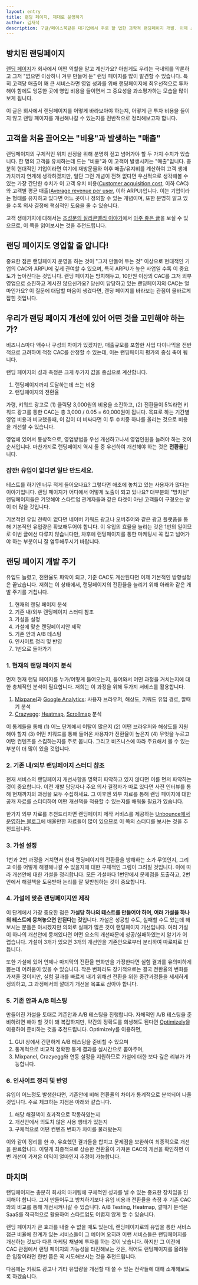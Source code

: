 ```yaml
---
layout: entry
title: 랜딩 페이지, 제대로 운영하기
author: 김재석
description: 구글/페이스북같은 대기업에서 주로 할 법한 과학적 랜딩페이지 개발. 이제 스타트업도 쉽게 할 수 있습니다. 스포카가 하는 랜딩페이지 개발 과정을 소개합니다.
---
```


## 방치된 랜딩페이지

[랜딩 페이지](http://ko.wikipedia.org/wiki/%EB%9E%9C%EB%94%A9_%ED%8E%98%EC%9D%B4%EC%A7%80_%EC%B5%9C%EC%A0%81%ED%99%94)가 회사에서 어떤 역할을 맡고 계신가요? 아쉽게도 우리는 국내외를 막론하고 그저 "없으면 이상하니 겨우 만들어 둔" 랜딩 페이지를 많이 발견할 수 있습니다. 특히 고객당 매출이 꽤 큰 서비스라면 영업 성과를 위해 랜딩페이지에 최우선적으로 투자해야 함에도 엉뚱한 곳에 영업 비용을 들이면서 그 중요성을 과소평가하는 모습을 많이 보게 됩니다.

이 글은 회사에서 랜딩페이지를 어떻게 바라보아야 하는지, 어떻게 큰 투자 비용을 들이지 않고 랜딩 페이지를 개선해나갈 수 있는지를 전반적으로 정리해보고자 합니다.

## 고객을 처음 끌어오는 "비용"과 발생하는 "매출"

랜딩페이지의 구체적인 위치 선정을 위해 분명히 짚고 넘어가야 할 두 가지 수치가 있습니다. 한 명의 고객을 유치하는데 드는 "비용"과 이 고객이 발생시키는 "매출"입니다. 충분히 현대적인 기업이라면 여기에 재방문율와 이후 매출/유지비를 계산하여 고객 생애 가치까지 연계해 생각하겠지만, 일단 그런 개념이 전혀 없다면 우선적으로 생각해볼 수 있는 가장 간단한 수치가 이 고객 유치 비용([Customer acquisition cost](http://en.wikipedia.org/wiki/Customer_acquisition_cost), 이하 CAC)와 고객별 평균 매출([Average revenue per user](http://en.wikipedia.org/wiki/Average_revenue_per_user), 이하 ARPU)입니다. 이는 기업이라는 형태를 유지하고 있다면 어느 곳이나 정의할 수 있는 개념이며, 또한 분명히 알고 있을 수록 의사 결정에 핵심적인 도움을 줄 수 있습니다.

고객 생애가치에 대해서는 [조성문의 실리콘밸리 이야기](http://sungmooncho.com/)에서 [아주 좋은 글](http://sungmooncho.com/2011/11/21/customer-lifetime-value/)을 보실 수 있으므로, 이 쪽을 읽어보시는 것을 추천드립니다.

## 랜딩 페이지도 영업할 줄 압니다!

중요한 점은 랜딩페이지 운영을 하는 것이 "그저 만들어 두는 것" 이상으로 현대적인 기업의 CAC와 ARPU에 깊게 관여할 수 있으며, 특히 ARPU가 높은 사업일 수록 이 중요도가 높아진다는 것입니다. 랜딩 페이지는 방치해두고, 10만원 이상의 CAC를 그저 외부 영업으로 소진하고 계시진 않으신가요? 당신이 담당하고 있는 랜딩페이지의 CAC는 얼마인가요? 이 질문에 대답할 마음이 생겼다면, 랜딩 페이지를 바라보는 관점이 올바르게 잡힌 것입니다.

## 우리가 랜딩 페이지 개선에 있어 어떤 것을 고민해야 하는가?

비즈니스마다 액수나 구성의 차이가 있겠지만, 매출규모를 포함한 사업 다이나믹을 전반적으로 고려하여 적정 CAC를 산정할 수 있는데, 이는 랜딩페이지 평가의 중심 축이 됩니다.

랜딩 페이지의 성과 측정은 크게 두가지 값을 중심으로 계산합니다.

  1. 랜딩페이지까지 도달하는데 쓰는 비용
  2. 랜딩페이지의 전환율

가령, 키워드 광고로 (1) 클릭당 3,000원의 비용을 소진하고, (2) 전환율이 5%라면 키워드 광고를 통한 CAC는 총 3,000 / 0.05 = 60,000원이 됩니다. 목표로 하는 기간별 영업 비용과 비교했을때, 이 값이 더 비싸다면 이 두 수치중 하나를 올리는 것으로 비용을 개선할 수 있습니다.

영업에 있어서 통상적으로, 영업방법을 우선 개선하고나서 영업인원을 늘려야 하는 것이 순서입니다. 마찬가지로 랜딩페이지 역시 둘 중 우선하여 개선해야 하는 것은 **전환율**입니다.

### 잠깐! 유입이 없다면 일단 만드세요.

테스트를 하기엔 너무 적게 들어오나요? 그렇다면 애초에 놓치고 있는 사용자가 많다는 이야기입니다. 랜딩 페이지가 어디에서 어떻게 노출이 되고 있나요? 대부분의 "방치된" 랜딩페이지들은 기껏해야 스타트업 관계자들과 같은 타겟이 아닌 고객들이 구경오는 양이 더 많을 것입니다.

기본적인 유입 전략이 없다면 네이버 키워드 광고나 오버추어와 같은 광고 플랫폼을 통해 기본적인 유입량은 확보해두어야 합니다. 이 유입의 효율을 늘리는 것은 1번의 일이므로 이번 글에선 다루지 않습니다만, 차후에 랜딩페이지를 통한 마케팅시 꼭 집고 넘어가야 하는 부분이니 잘 염두해두시기 바랍니다.

## 랜딩 페이지 개발 주기

유입도 늘렸고, 전환율도 파악이 되고, 기준 CAC도 계산된다면 이제 기본적인 방향설정은 끝났습니다. 저희는 이 상태에서, 랜딩페이지의 전환율을 늘리기 위해 아래와 같은 개발 주기를 거칩니다.

  1. 현재의 랜딩 페이지 분석
  2. 기존 내/외부 랜딩페이지 스터디 참조
  3. 가설을 설정
  4. 가설에 맞춘 랜딩페이지안 제작
  5. 기존 안과 A/B 테스팅
  6. 인사이트 정리 및 반영
  7. 1번으로 돌아가기

### 1. 현재의 랜딩 페이지 분석

먼저 현재 랜딩 페이지를 누가/어떻게 들어오는지, 들어와서 어떤 과정을 거치는지에 대한 총체적인 분석이 필요합니다. 저희는 이 과정을 위해 두가지 서비스를 활용합니다.

  1. [Mixpanel](http://mixpanel.com/)과 [Google Analytics](https://www.google.com/analytics): 사용자 브라우저, 해상도, 키워드 유입 경로, 깔때기 분석
  2. [Crazyegg](http://crazyegg.com/): [Heatmap](http://en.wikipedia.org/wiki/Heat_map), [Scrollmap](http://www.crazyegg.com/training_center/tutorial/Scrollmaps) 분석

  이 통계들을 통해 (1) 어느 단계에서 이탈이 많은지 (2) 어떤 브라우저와 해상도를 지원해야 할지 (3) 어떤 키워드를 통해 들어온 사용자가 전환율이 높은지 (4) 무엇을 누르고 어떤 컨텐츠를 스킵하는지를 주로 봅니다. 그리고 비즈니스에 따라 주요해서 볼 수 있는 부분이 더 많이 있을 것입니다.

### 2. 기존 내/외부 랜딩페이지 스터디 참조

현재 서비스의 랜딩페이지 개선사항을 명확히 파악하고 있지 않다면 이를 먼저 파악하는 것이 중요합니다. 이전 개발 담당자나 주요 의사 결정자가 따로 있다면 사전 인터뷰를 통해 현재까지의 과정을 모두 수집하세요. 그 이후엔 외부 자료를 통해 랜딩 페이지에 대한 공개 자료를 스터디하여 어떤 개선책을 적용할 수 있는지를 배워둘 필요가 있습니다.

한가지 외부 자료를 추천드리자면 랜딩페이지 제작 서비스를 제공하는 [Unbounce에서 운영하는 블로그](http://unbounce.com/blog/)에 배울만한 자료들이 많이 있으므로 이 쪽의 스터디를 보시는 것을 추천드립니다.

### 3. 가설 설정

1번과 2번 과정을 거치면서 현재 랜딩페이지의 전환율을 방해하는 소가 무엇인지, 그리고 이를 어떻게 해결해나갈 수 있을지에 대한 구체적인 그림이 그려질 것입니다. 이에 따라 개선안에 대한 가설을 정리합니다. 모든 가설마다 1번안에서 문제점을 도출하고, 2번안에서 해결책을 도움받아 논리를 잘 뒷받침하는 것이 중요합니다.

### 4. 가설에 맞춘 랜딩페이지안 제작

이 단계에서 가장 중요한 점은 **가설당 하나의 테스트를 만들어야 하며, 여러 가설을 하나의 테스트에 뭉쳐놓으면 안된다는 것**입니다. 가설은 성공할 수도, 실패할 수도 있는데 해보시는 분들은 아시겠지만 의외로 실패가 많은 것이 랜딩페이지 개선입니다. 여러 가설이 하나의 개선안에 뭉쳐있다면 어떤 요소의 개선때문에 성공/실패하였는지 알기가 어렵습니다. 가설이 3개가 있으면 3개의 개선안을 기존안으로부터 분리하여 따로따로 만듭니다.

또한 가설에 있어 언제나 마지막의 전환율 변화만을 가정한다면 실험 결과를 유의미하게 뽑는데 어려움이 있을 수 있습니다. 작은 변화라도 장기적으로는 결국 전환율의 변화를 가져올 것이지만, 실험 결과를 빠르게 내기 위해선 전환을 위한 중간과정들을 세세하게 정의하고, 그 과정에서의 깔대기 개선을 목표로 삼아야 합니다.

### 5. 기존 안과 A/B 테스팅

만들어진 가설을 토대로 기존안과 A/B 테스팅을 진행합니다. 자체적인 A/B 테스팅을 준비하려면 해야 할 것이 꽤 복잡하지만, 약간의 정확도를 희생해도 된다면 [Optimizely](http://optimizely.com/)을 이용하여 준비하는 것을 추천드립니다. Optimizely를 이용하면,

  1. GUI 상에서 간편하게 A/B 테스팅을 준비할 수 있으며
  2. 통계적으로 비교적 정확한 통계 결과를 실시간으로 뽑아주며,
  3. Mixpanel, Crazyegg와 연동 설정을 지원하므로 가설에 대한 보다 깊은 리뷰가 가능합니다.

### 6. 인사이트 정리 및 반영

유입이 어느정도 발생한다면, 기존안에 비해 전환율의 차이가 통계적으로 분석되어 나올 것입니다. 주로 체크하는 지점은 아래와 같습니다.

  1. 해당 해결책이 효과적으로 작동하였는지
  2. 개선안에서 의도치 않은 사용 행태가 있는지
  3. 구체적으로 어떤 컨텐츠 변화가 차이를 불러왔는지

이와 같이 정리를 한 후, 유효했던 결과들을 합치고 문제점을 보완하여 최종적으로 개선을 완료합니다. 이렇게 최종적으로 상승한 전환율이 가져온 CAC의 개선을 확인하면 이번 개선이 가져온 이익이 얼마인지 추정이 가능합니다.

## 마치며

랜딩페이지는 충분히 회사의 마케팅에 구체적인 성과를 낼 수 있는 중요한 장치임을 인지해야 합니다. 그저 만들어두고 방치하기보다 유입 비용과 전환율을 측정 후 기존 CAC와의 비교를 통해 개선시켜나갈 수 있습니다. A/B Testing, Heatmap, 깔때기 분석은 SaaS를 적극적으로 활용하여 스타트업도 어렵지 않게 할 수 있습니다.

랜딩 페이지가 큰 효과를 내줄 수 없을 때도 있는데, 랜딩페이지로의 유입을 통한 서비스 접근 비율에 한계가 있는 서비스들이 그 예이며 오히려 이런 서비스들은 랜딩페이지를 개선하는 것보다 다른 마케팅 채널에 투자를 하는 것이 낫습니다. 하지만 그 이전에 CAC 관점에서 랜딩 페이지의 가능성을 타진해보는 것은, 적어도 랜딩페이지를 올려놓은 입장이라면 한번 쯤은 꼭 시도해보시는 것을 추천드립니다.

다음에는 키워드 광고나 기타 유입량을 개선할 때 쓸 수 있는 전략들에 대해 소개해보도록 하겠습니다.